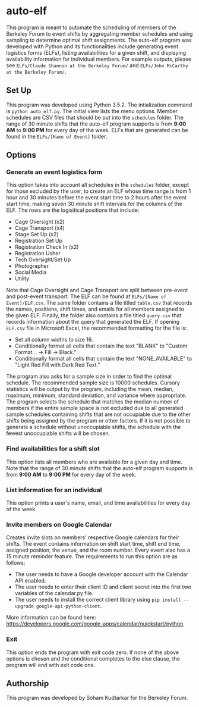 # auto-elf

This program is meant to automate the scheduling of members of the Berkeley Forum to event shifts by aggregating member schedules and using sampling to determine optimal shift assignments. The auto-elf program was developed with Python and its functionalities include generating event logistics forms (ELFs), listing availabilities for a given shift, and displaying availability information for individual members. For example outputs, please see `ELFs/Claude Shannon at the Berkeley Forum/` and `ELFs/John McCarthy at the Berkeley Forum/`.

## Set Up

This program was developed using Python 3.5.2. The intialization command is `python auto_elf.py`. The initial view lists the menu options. Member schedules are CSV files that should be put into the `schedules` folder. The range of 30 minute shifts that the auto-elf program supports is from **9:00 AM** to **9:00 PM** for every day of the week. ELFs that are generated can be found in the `ELFs/[Name of Event]` folder.

## Options

### Generate an event logistics form

This option takes into account all schedules in the `schedules` folder, except for those excluded by the user, to create an ELF whose time range is from 1 hour and 30 minutes before the event start time to 2 hours after the event start time, making seven 30 minute shift intervals for the columns of the ELF. The rows are the logisitical positions that include:

* Cage Oversight (x2)
* Cage Transport (x4)
* Stage Set Up (x2)
* Registration Set Up
* Registration Check In (x2)
* Registration Usher
* Tech Oversight/Set Up
* Photographer
* Social Media
* Utility

Note that Cage Oversight and Cage Transport are split between pre-event and post-event transport. The ELF can be found at `ELFs/[Name of Event]/ELF.csv`. The same folder contains a file titled `table.csv` that records the names, positions, shift times, and emails for all members assigned to the given ELF. Finally, the folder also contains a file titled `query.csv` that records information about the query that generated the ELF. If opening `ELF.csv` file in Microsoft Excel, the recommended formatting for the file is:

* Set all column widths to size 16.
* Conditionally format all cells that contain the text "BLANK" to "Custom Format... -> Fill -> Black."
* Conditionally format all cells that contain the text "NONE_AVAILABLE" to "Light Red Fill with Dark Red Text."

The program also asks for a sample size in order to find the optimal schedule. The recommended sample size is 10000 schedules. Cursory statistics will be output by the program, including the mean, median, maximum, minimum, standard deviation, and variance where appropriate. The program selects the schedule that matches the median number of members if the entire sample space is not excluded due to all generated sample schedules containing shifts that are not occupiable due to the other shifts being assigned by the program or other factors. If it is not possible to generate a schedule without unoccupiable shifts, the schedule with the fewest unoccupiable shifts will be chosen.

### Find availabilities for a shift slot

This option lists all members who are available for a given day and time. Note that the range of 30 minute shifts that the auto-elf program supports is from **9:00 AM** to **9:00 PM** for every day of the week.

### List information for an individual

This option prints a user's name, email, and time availabilities for every day of the week.

### Invite members on Google Calendar

Creates invite slots on members' respective Google calendars for their shifts. The event contains information on shift start time, shift end time, assigned position, the venue, and the room number. Every event also has a 15 minute reminder feature. The requirements to run this option are as follows:

* The user needs to have a Google developer account with the Calendar API enabled.
* The user needs to enter their client ID and client secret into the first two variables of the calendar.py file.
* The user needs to install the correct client library using `pip install --upgrade google-api-python-client`.

More information can be found here: https://developers.google.com/google-apps/calendar/quickstart/python.

### Exit

This option ends the program with exit code zero. If none of the above options is chosen and the conditional completes to the else clause, the program will end with exit code one.

## Authorship

This program was developed by Soham Kudtarkar for the Berkeley Forum.
